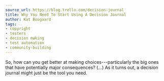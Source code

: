 ```yaml
---
source_url: https://blog.trello.com/decision-journal
title: Why You Need To Start Using A Decision Journal
author: Kat Boogaard
tags:
- copyright
- testers
- decision making
- test automation
- community-building
---
```


So, how can you get better at making choices---particularly the big ones that have potentially major consequences? (\...) As it turns out, a decision journal might just be the tool you need.
